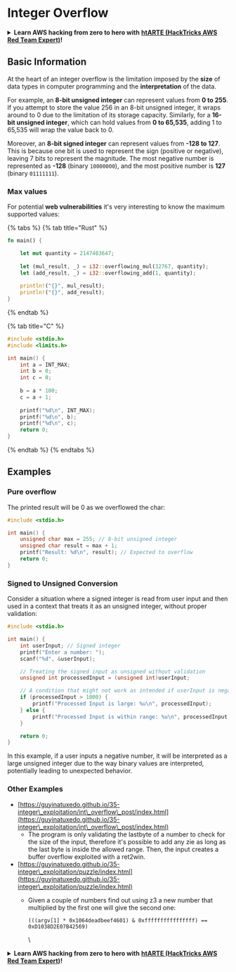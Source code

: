 # Integer Overflow

<details>

<summary><strong>Learn AWS hacking from zero to hero with</strong> <a href="https://training.hacktricks.xyz/courses/arte"><strong>htARTE (HackTricks AWS Red Team Expert)</strong></a><strong>!</strong></summary>

Other ways to support HackTricks:

* If you want to see your **company advertised in HackTricks** or **download HackTricks in PDF** Check the [**SUBSCRIPTION PLANS**](https://github.com/sponsors/carlospolop)!
* Get the [**official PEASS & HackTricks swag**](https://peass.creator-spring.com)
* Discover [**The PEASS Family**](https://opensea.io/collection/the-peass-family), our collection of exclusive [**NFTs**](https://opensea.io/collection/the-peass-family)
* **Join the** 💬 [**Discord group**](https://discord.gg/hRep4RUj7f) or the [**telegram group**](https://t.me/peass) or **follow** us on **Twitter** 🐦 [**@hacktricks\_live**](https://twitter.com/hacktricks\_live)**.**
* **Share your hacking tricks by submitting PRs to the** [**HackTricks**](https://github.com/carlospolop/hacktricks) and [**HackTricks Cloud**](https://github.com/carlospolop/hacktricks-cloud) github repos.

</details>

## Basic Information

At the heart of an integer overflow is the limitation imposed by the **size** of data types in computer programming and the **interpretation** of the data.

For example, an **8-bit unsigned integer** can represent values from **0 to 255**. If you attempt to store the value 256 in an 8-bit unsigned integer, it wraps around to 0 due to the limitation of its storage capacity. Similarly, for a **16-bit unsigned integer**, which can hold values from **0 to 65,535**, adding 1 to 65,535 will wrap the value back to 0.

Moreover, an **8-bit signed integer** can represent values from **-128 to 127**. This is because one bit is used to represent the sign (positive or negative), leaving 7 bits to represent the magnitude. The most negative number is represented as **-128** (binary `10000000`), and the most positive number is **127** (binary `01111111`).

### Max values

For potential **web vulnerabilities** it's very interesting to know the maximum supported values:

{% tabs %}
{% tab title="Rust" %}
```rust
fn main() {

    let mut quantity = 2147483647;
    
    let (mul_result, _) = i32::overflowing_mul(32767, quantity);
    let (add_result, _) = i32::overflowing_add(1, quantity);
    
    println!("{}", mul_result);
    println!("{}", add_result);
}
```
{% endtab %}

{% tab title="C" %}
```c
#include <stdio.h>
#include <limits.h>

int main() {
    int a = INT_MAX;
    int b = 0;
    int c = 0;
    
    b = a * 100;
    c = a + 1;
    
    printf("%d\n", INT_MAX);
    printf("%d\n", b);
    printf("%d\n", c);
    return 0;
}
```
{% endtab %}
{% endtabs %}

## Examples

### Pure overflow

The printed result will be 0 as we overflowed the char:

```c
#include <stdio.h>

int main() {
    unsigned char max = 255; // 8-bit unsigned integer
    unsigned char result = max + 1;
    printf("Result: %d\n", result); // Expected to overflow
    return 0;
}
```

### Signed to Unsigned Conversion

Consider a situation where a signed integer is read from user input and then used in a context that treats it as an unsigned integer, without proper validation:

```c
#include <stdio.h>

int main() {
    int userInput; // Signed integer
    printf("Enter a number: ");
    scanf("%d", &userInput);

    // Treating the signed input as unsigned without validation
    unsigned int processedInput = (unsigned int)userInput;

    // A condition that might not work as intended if userInput is negative
    if (processedInput > 1000) {
        printf("Processed Input is large: %u\n", processedInput);
    } else {
        printf("Processed Input is within range: %u\n", processedInput);
    }

    return 0;
}
```

In this example, if a user inputs a negative number, it will be interpreted as a large unsigned integer due to the way binary values are interpreted, potentially leading to unexpected behavior.

### Other Examples

* [https://guyinatuxedo.github.io/35-integer\_exploitation/int\_overflow\_post/index.html](https://guyinatuxedo.github.io/35-integer\_exploitation/int\_overflow\_post/index.html)
  * The program is only validating the lastbyte of a number to check for the size of the input, therefore it's possible to add any zie as long as the last byte is inside the allowed range. Then, the input creates a buffer overflow exploited with a ret2win.
* [https://guyinatuxedo.github.io/35-integer\_exploitation/puzzle/index.html](https://guyinatuxedo.github.io/35-integer\_exploitation/puzzle/index.html)
  *   Given a couple of numbers find out using z3 a new number that multiplied by the first one will give the second one:&#x20;

      ```
      (((argv[1] * 0x1064deadbeef4601) & 0xffffffffffffffff) == 0xD1038D2E07B42569)
      ```

      \




<details>

<summary><strong>Learn AWS hacking from zero to hero with</strong> <a href="https://training.hacktricks.xyz/courses/arte"><strong>htARTE (HackTricks AWS Red Team Expert)</strong></a><strong>!</strong></summary>

Other ways to support HackTricks:

* If you want to see your **company advertised in HackTricks** or **download HackTricks in PDF** Check the [**SUBSCRIPTION PLANS**](https://github.com/sponsors/carlospolop)!
* Get the [**official PEASS & HackTricks swag**](https://peass.creator-spring.com)
* Discover [**The PEASS Family**](https://opensea.io/collection/the-peass-family), our collection of exclusive [**NFTs**](https://opensea.io/collection/the-peass-family)
* **Join the** 💬 [**Discord group**](https://discord.gg/hRep4RUj7f) or the [**telegram group**](https://t.me/peass) or **follow** us on **Twitter** 🐦 [**@hacktricks\_live**](https://twitter.com/hacktricks\_live)**.**
* **Share your hacking tricks by submitting PRs to the** [**HackTricks**](https://github.com/carlospolop/hacktricks) and [**HackTricks Cloud**](https://github.com/carlospolop/hacktricks-cloud) github repos.

</details>
